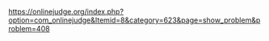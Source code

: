 https://onlinejudge.org/index.php?option=com_onlinejudge&Itemid=8&category=623&page=show_problem&problem=408